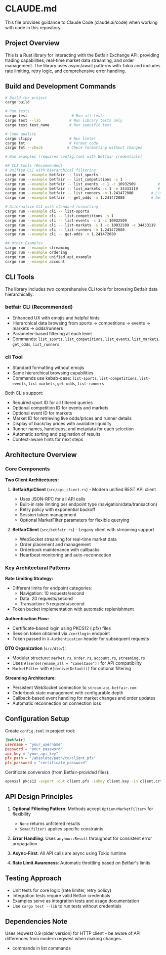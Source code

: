 # CLAUDE.md

This file provides guidance to Claude Code (claude.ai/code) when working with code in this repository.

## Project Overview

This is a Rust library for interacting with the Betfair Exchange API, providing trading capabilities, real-time market data streaming, and order management. The library uses async/await patterns with Tokio and includes rate limiting, retry logic, and comprehensive error handling.

## Build and Development Commands

```bash
# Build the project
cargo build

# Run tests
cargo test                    # Run all tests
cargo test --lib             # Run library tests only
cargo test test_name         # Run specific test

# Code quality
cargo clippy                 # Run linter
cargo fmt                    # Format code
cargo fmt --check           # Check formatting without changes

# Run examples (requires config.toml with Betfair credentials)

## CLI Tools (Recommended)
# Unified CLI with hierarchical filtering
cargo run --example betfair -- list_sports                             # List all sports
cargo run --example betfair -- list_competitions -s 1                  # List competitions for Soccer
cargo run --example betfair -- list_events -s 1 -c 10932509          # List events for Premier League
cargo run --example betfair -- list_markets -s 1 -e 34433119         # List markets for specific event
cargo run --example betfair -- list_runners -m 1.241472080        # List runners/selections for specific market
cargo run --example betfair -- get_odds -m 1.241472080            # Get odds/prices for specific market

# Alternative CLI with standard formatting
cargo run --example cli -- list-sports
cargo run --example cli -- list-competitions -s 1
cargo run --example cli -- list-events -s 1 -c 10932509
cargo run --example cli -- list-markets -s 1 -c 10932509 -e 34433119
cargo run --example cli -- list-runners -m 1.241472080
cargo run --example cli -- get-odds -m 1.241472080

## Other Examples
cargo run --example streaming
cargo run --example ordering
cargo run --example unified_api_example
cargo run --example account
```

## CLI Tools

The library includes two comprehensive CLI tools for browsing Betfair data hierarchically:

### betfair CLI (Recommended)
- Enhanced UX with emojis and helpful hints
- Hierarchical data browsing from sports → competitions → events → markets → odds/runners
- Parameter-based filtering at each level
- Commands: `list_sports`, `list_competitions`, `list_events`, `list_markets`, `get_odds`, `list_runners`

### cli Tool
- Standard formatting without emojis
- Same hierarchical browsing capabilities
- Commands use kebab-case: `list-sports`, `list-competitions`, `list-events`, `list-markets`, `get-odds`, `list-runners`

Both CLIs support:
- Required sport ID for all filtered queries
- Optional competition ID for events and markets
- Optional event ID for markets
- Market ID for retrieving live odds/prices and runner details
- Display of back/lay prices with available liquidity
- Runner names, handicaps, and metadata for each selection
- Automatic sorting and pagination of results
- Context-aware hints for next steps

## Architecture Overview

### Core Components

**Two Client Architectures:**
1. **BetfairApiClient** (`src/api_client.rs`) - Modern unified REST API client
   - Uses JSON-RPC for all API calls
   - Built-in rate limiting per endpoint type (navigation/data/transaction)
   - Retry policy with exponential backoff
   - Session token management
   - Optional MarketFilter parameters for flexible querying

2. **BetfairClient** (`src/betfair.rs`) - Legacy client with streaming support
   - WebSocket streaming for real-time market data
   - Order placement and management
   - Orderbook maintenance with callbacks
   - Heartbeat monitoring and auto-reconnection

### Key Architectural Patterns

**Rate Limiting Strategy:**
- Different limits for endpoint categories:
  - Navigation: 10 requests/second
  - Data: 20 requests/second  
  - Transaction: 5 requests/second
- Token bucket implementation with automatic replenishment

**Authentication Flow:**
- Certificate-based login using PKCS12 (.pfx) files
- Session token obtained via `/certlogin` endpoint
- Token passed in `X-Authentication` header for subsequent requests

**DTO Organization** (`src/dto/`):
- Modular structure: `market.rs`, `order.rs`, `account.rs`, `streaming.rs`
- Uses `#[serde(rename_all = "camelCase")]` for API compatibility
- `MarketFilter` with `#[derive(Default)]` for optional filtering

**Streaming Architecture:**
- Persistent WebSocket connection to `stream-api.betfair.com`
- Orderbook state management with configurable depth
- Callback-based event handling for market changes and order updates
- Automatic reconnection on connection loss

## Configuration Setup

Create `config.toml` in project root:
```toml
[betfair]
username = "your_username"
password = "your_password"  
api_key = "your_api_key"
pfx_path = "/absolute/path/to/client.pfx"
pfx_password = "certificate_password"
```

Certificate conversion (from Betfair-provided files):
```bash
openssl pkcs12 -export -out client.pfx -inkey client.key -in client.crt
```

## API Design Principles

1. **Optional Filtering Pattern**: Methods accept `Option<MarketFilter>` for flexibility
   - `None` returns unfiltered results
   - `Some(filter)` applies specific constraints

2. **Error Handling**: Uses `anyhow::Result` throughout for consistent error propagation

3. **Async-First**: All API calls are async using Tokio runtime

4. **Rate Limit Awareness**: Automatic throttling based on Betfair's limits

## Testing Approach

- Unit tests for core logic (rate limiter, retry policy)
- Integration tests require valid Betfair credentials
- Examples serve as integration tests and usage documentation
- Use `cargo test --lib` to run tests without credentials

## Dependencies Note

Uses reqwest 0.9 (older version) for HTTP client - be aware of API differences from modern reqwest when making changes.
- commands in list commands